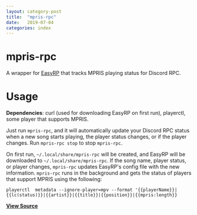 ```yaml
---
layout: category-post
title:  "mpris-rpc"
date:   2019-07-04
categories: index
---
```


# mpris-rpc

A wrapper for [EasyRP](https://github.com/Pizzabelly/EasyRP) that tracks MPRIS playing status for Discord RPC.

# Usage

**Dependencies**: curl (used for downloading EasyRP on first run), playerctl, some player that supports MPRIS.

Just run `mpris-rpc`, and it will automatically update your Discord RPC status when a new song starts playing, the player status changes, or if the player changes.  Run `mpris-rpc stop` to stop `mpris-rpc`.

On first run, `~/.local/share/mpris-rpc` will be created, and EasyRP will be downloaded to `~/.local/share/mpris-rpc`. If the song name, player status, or player changes, `mpris-rpc` updates EasyRP's config file with the new information.  `mpris-rpc` runs in the background and gets the status of players that support MPRIS using the following: 

```
playerctl  metadata --ignore-player=mpv --format '{{playerName}}|{{lc(status)}}|{{artist}}|{{title}}|{{position}}|{{mpris:length}}
``` 

**[View Source](https://github.com/simoniz0r/mpris-rpc)**
